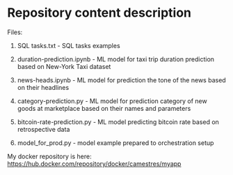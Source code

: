 # Repository content description

Files:

1. SQL tasks.txt - SQL tasks examples

2. duration-prediction.ipynb - ML model for taxi trip duration prediction based on New-York Taxi dataset

3. news-heads.ipynb - ML model for prediction the tone of the news based on their headlines

4. category-prediction.py - ML model for prediction category of new goods at marketplace based on their names and parameters

5. bitcoin-rate-prediction.py - ML model predicting bitcoin rate based on retrospective data

6. model_for_prod.py - model example prepared to orchestration setup 


My docker repository is here:
https://hub.docker.com/repository/docker/camestres/myapp
